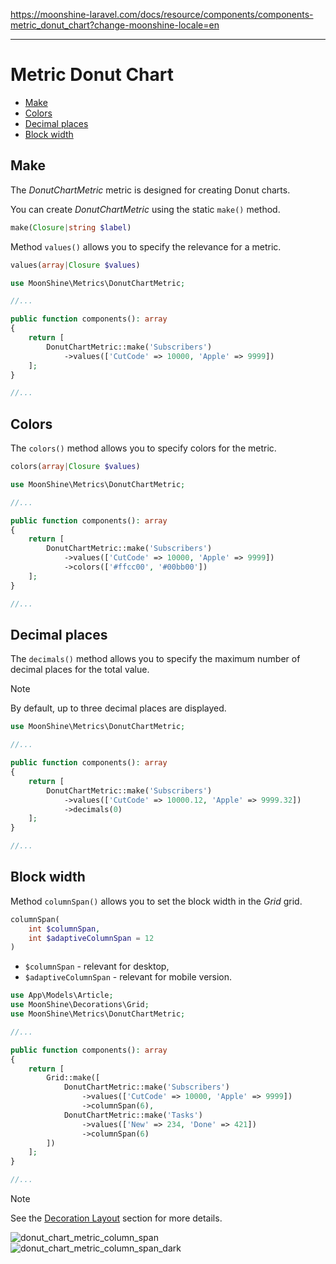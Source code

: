 https://moonshine-laravel.com/docs/resource/components/components-metric_donut_chart?change-moonshine-locale=en

------

# Metric Donut Chart

  - [Make](#make)
  - [Colors](#colors)
  - [Decimal places](#decimals)
  - [Block width](#column-span)

<a name="make"></a>
## Make

The *DonutChartMetric* metric is designed for creating Donut charts.

You can create *DonutChartMetric* using the static `make()` method.

```php
make(Closure|string $label)
```

Method `values()` allows you to specify the relevance for a metric.

```php
values(array|Closure $values)
```

```php
use MoonShine\Metrics\DonutChartMetric;

//...

public function components(): array
{
    return [
        DonutChartMetric::make('Subscribers')
            ->values(['CutCode' => 10000, 'Apple' => 9999])
    ];
}

//...
```

<a name="colors"></a> 
## Colors

The `colors()` method allows you to specify colors for the metric.

```php
colors(array|Closure $values)
```

```php
use MoonShine\Metrics\DonutChartMetric;

//...

public function components(): array
{
    return [
        DonutChartMetric::make('Subscribers')
            ->values(['CutCode' => 10000, 'Apple' => 9999])
            ->colors(['#ffcc00', '#00bb00'])
    ];
}

//...
```

<a name="decimals"></a> 
## Decimal places

The `decimals()` method allows you to specify the maximum number of decimal places for the total value.

> [!NOTE]  
> By default, up to three decimal places are displayed.


```php
use MoonShine\Metrics\DonutChartMetric;

//...

public function components(): array
{
    return [
        DonutChartMetric::make('Subscribers')
            ->values(['CutCode' => 10000.12, 'Apple' => 9999.32])
            ->decimals(0)
    ];
}

//...
```

<a name="column-span"></a> 
## Block width

Method `columnSpan()` allows you to set the block width in the *Grid* grid.

```php
columnSpan(
    int $columnSpan,
    int $adaptiveColumnSpan = 12
)
```

- `$columnSpan` - relevant for desktop,
- `$adaptiveColumnSpan` - relevant for mobile version.

```php
use App\Models\Article;
use MoonShine\Decorations\Grid;
use MoonShine\Metrics\DonutChartMetric;

//...

public function components(): array
{
    return [
        Grid::make([
            DonutChartMetric::make('Subscribers')
                ->values(['CutCode' => 10000, 'Apple' => 9999])
                ->columnSpan(6),
            DonutChartMetric::make('Tasks')
                ->values(['New' => 234, 'Done' => 421])
                ->columnSpan(6)
        ])
    ];
}

//...
```

> [!NOTE]  
> See the [Decoration Layout](https://moonshine-laravel.com/docs/resource/components/components-decoration_layout) section for more details.

![donut_chart_metric_column_span](https://moonshine-laravel.com/screenshots/donut_chart_metric_column_span.png)
![donut_chart_metric_column_span_dark](https://moonshine-laravel.com/screenshots/donut_chart_metric_column_span_dark.png)
